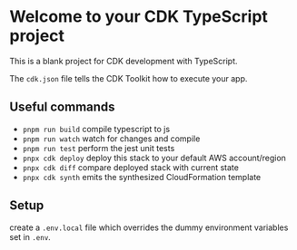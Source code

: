 # Welcome to your CDK TypeScript project

This is a blank project for CDK development with TypeScript.

The `cdk.json` file tells the CDK Toolkit how to execute your app.

## Useful commands

- `pnpm run build` compile typescript to js
- `pnpm run watch` watch for changes and compile
- `pnpm run test` perform the jest unit tests
- `pnpx cdk deploy` deploy this stack to your default AWS account/region
- `pnpx cdk diff` compare deployed stack with current state
- `pnpx cdk synth` emits the synthesized CloudFormation template

## Setup

create a `.env.local` file which overrides the dummy environment variables set in `.env`.
